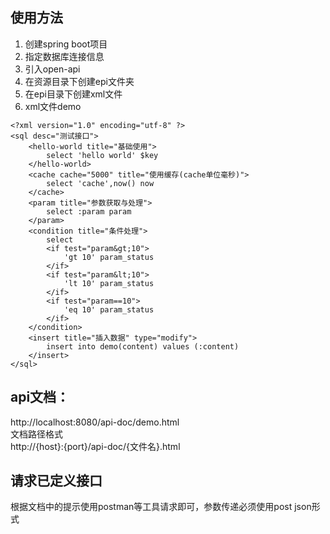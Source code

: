 ## 使用方法
1. 创建spring boot项目
2. 指定数据库连接信息
3. 引入open-api
4. 在资源目录下创建epi文件夹
5. 在epi目录下创建xml文件
6. xml文件demo
```
<?xml version="1.0" encoding="utf-8" ?>
<sql desc="测试接口">
    <hello-world title="基础使用">
        select 'hello world' $key
    </hello-world>
    <cache cache="5000" title="使用缓存(cache单位毫秒)">
        select 'cache',now() now
    </cache>
    <param title="参数获取与处理">
        select :param param
    </param>
    <condition title="条件处理">
        select
        <if test="param&gt;10">
            'gt 10' param_status
        </if>
        <if test="param&lt;10">
            'lt 10' param_status
        </if>
        <if test="param==10">
            'eq 10' param_status
        </if>
    </condition>
    <insert title="插入数据" type="modify">
        insert into demo(content) values (:content)
    </insert>
</sql>
```

## api文档：  
http://localhost:8080/api-doc/demo.html  
文档路径格式  
http://{host}:{port}/api-doc/{文件名}.html    

## 请求已定义接口
根据文档中的提示使用postman等工具请求即可，参数传递必须使用post json形式